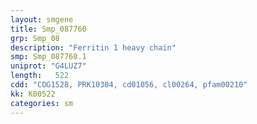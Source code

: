 ```yaml
---
layout: smgene
title: Smp_087760
grp: Smp_08
description: "Ferritin 1 heavy chain"
smp: Smp_087760.1
uniprot: "G4LUZ7"
length:   522
cdd: "COG1528, PRK10304, cd01056, cl00264, pfam00210"
kk: K00522
categories: sm
---
```

